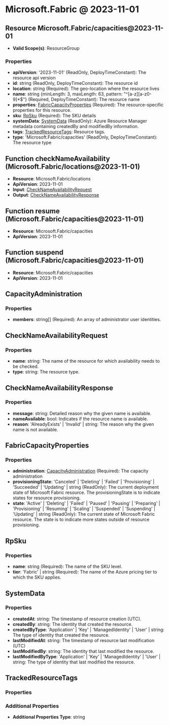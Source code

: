 # Microsoft.Fabric @ 2023-11-01

## Resource Microsoft.Fabric/capacities@2023-11-01
* **Valid Scope(s)**: ResourceGroup
### Properties
* **apiVersion**: '2023-11-01' (ReadOnly, DeployTimeConstant): The resource api version
* **id**: string (ReadOnly, DeployTimeConstant): The resource id
* **location**: string (Required): The geo-location where the resource lives
* **name**: string {minLength: 3, maxLength: 63, pattern: "^[a-z][a-z0-9]*$"} (Required, DeployTimeConstant): The resource name
* **properties**: [FabricCapacityProperties](#fabriccapacityproperties) (Required): The resource-specific properties for this resource.
* **sku**: [RpSku](#rpsku) (Required): The SKU details
* **systemData**: [SystemData](#systemdata) (ReadOnly): Azure Resource Manager metadata containing createdBy and modifiedBy information.
* **tags**: [TrackedResourceTags](#trackedresourcetags): Resource tags.
* **type**: 'Microsoft.Fabric/capacities' (ReadOnly, DeployTimeConstant): The resource type

## Function checkNameAvailability (Microsoft.Fabric/locations@2023-11-01)
* **Resource**: Microsoft.Fabric/locations
* **ApiVersion**: 2023-11-01
* **Input**: [CheckNameAvailabilityRequest](#checknameavailabilityrequest)
* **Output**: [CheckNameAvailabilityResponse](#checknameavailabilityresponse)

## Function resume (Microsoft.Fabric/capacities@2023-11-01)
* **Resource**: Microsoft.Fabric/capacities
* **ApiVersion**: 2023-11-01

## Function suspend (Microsoft.Fabric/capacities@2023-11-01)
* **Resource**: Microsoft.Fabric/capacities
* **ApiVersion**: 2023-11-01

## CapacityAdministration
### Properties
* **members**: string[] (Required): An array of administrator user identities.

## CheckNameAvailabilityRequest
### Properties
* **name**: string: The name of the resource for which availability needs to be checked.
* **type**: string: The resource type.

## CheckNameAvailabilityResponse
### Properties
* **message**: string: Detailed reason why the given name is available.
* **nameAvailable**: bool: Indicates if the resource name is available.
* **reason**: 'AlreadyExists' | 'Invalid' | string: The reason why the given name is not available.

## FabricCapacityProperties
### Properties
* **administration**: [CapacityAdministration](#capacityadministration) (Required): The capacity administration
* **provisioningState**: 'Canceled' | 'Deleting' | 'Failed' | 'Provisioning' | 'Succeeded' | 'Updating' | string (ReadOnly): The current deployment state of Microsoft Fabric resource. The provisioningState is to indicate states for resource provisioning.
* **state**: 'Active' | 'Deleting' | 'Failed' | 'Paused' | 'Pausing' | 'Preparing' | 'Provisioning' | 'Resuming' | 'Scaling' | 'Suspended' | 'Suspending' | 'Updating' | string (ReadOnly): The current state of Microsoft Fabric resource. The state is to indicate more states outside of resource provisioning.

## RpSku
### Properties
* **name**: string (Required): The name of the SKU level.
* **tier**: 'Fabric' | string (Required): The name of the Azure pricing tier to which the SKU applies.

## SystemData
### Properties
* **createdAt**: string: The timestamp of resource creation (UTC).
* **createdBy**: string: The identity that created the resource.
* **createdByType**: 'Application' | 'Key' | 'ManagedIdentity' | 'User' | string: The type of identity that created the resource.
* **lastModifiedAt**: string: The timestamp of resource last modification (UTC)
* **lastModifiedBy**: string: The identity that last modified the resource.
* **lastModifiedByType**: 'Application' | 'Key' | 'ManagedIdentity' | 'User' | string: The type of identity that last modified the resource.

## TrackedResourceTags
### Properties
### Additional Properties
* **Additional Properties Type**: string

